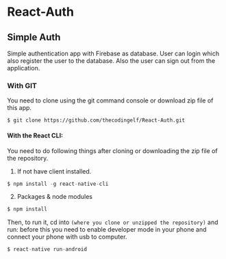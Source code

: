 # React-Auth

## Simple Auth

Simple authentication app with Firebase as database. User can login which also register the user to the database.
Also the user can sign out from the application.

### With GIT

You need to clone using the git command console or download zip file of this app.

```Command console
$ git clone https://github.com/thecodingelf/React-Auth.git
```

#### With the React CLI:

You need to do following things after cloning or downloading the zip file of the repository.


1. If not have client installed.
```Node.js Command console 
$ npm install -g react-native-cli
```
2. Packages & node modules
```Node.js Command console
$ npm install
```

Then, to run it, cd into `(where you clone or unzipped the repository)` and run:
before this you need to enable developer mode in your phone and connect your phone
with usb to computer.

```Node.js Command console.
$ react-native run-android
```
